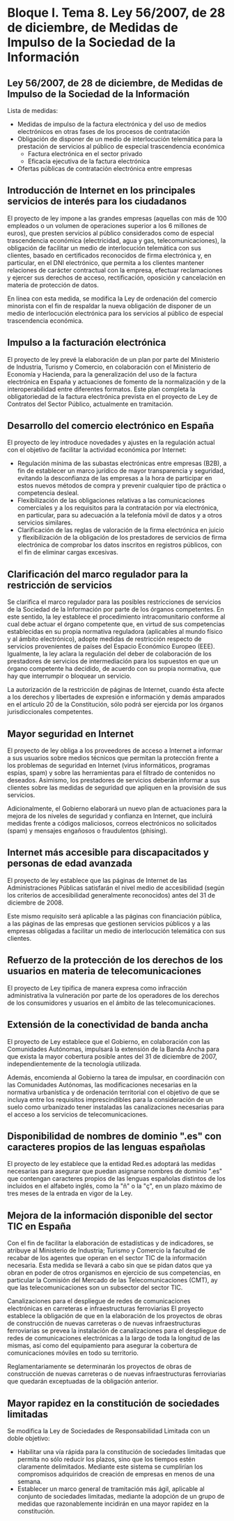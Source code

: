 # Bloque I. Tema 8. Ley 56/2007, de 28 de diciembre, de Medidas de Impulso de la Sociedad de la Información

## Ley 56/2007, de 28 de diciembre, de Medidas de Impulso de la Sociedad de la Información

Lista de medidas:
- Medidas de impulso de la factura electrónica y del uso de medios electrónicos en otras fases de los procesos de contratación
- Obligación de disponer de un medio de interlocución telemática para la prestación de servicios al público de especial trascendencia económica
  - Factura electrónica en el sector privado
  - Eficacia ejecutiva de la factura electrónica
- Ofertas públicas de contratación electrónica entre empresas


## Introducción de Internet en los principales servicios de interés para los ciudadanos
El proyecto de ley impone a las grandes empresas (aquellas con más de 100 empleados o un volumen de operaciones superior a los 6 millones de euros), que presten servicios al público considerados como de especial trascendencia económica (electricidad, agua y gas, telecomunicaciones), la obligación de facilitar un medio de interlocución telemática con sus clientes, basado en certificados reconocidos de firma electrónica y, en particular, en el DNI electrónico, que permita a los clientes mantener relaciones de carácter contractual con la empresa, efectuar reclamaciones y ejercer sus derechos de acceso, rectificación, oposición y cancelación en materia de protección de datos.

En línea con esta medida, se modifica la Ley de ordenación del comercio minorista con el fin de respaldar la nueva obligación de disponer de un medio de interlocución electrónica para los servicios al público de especial trascendencia económica.

## Impulso a la facturación electrónica

El proyecto de ley prevé la elaboración de un plan por parte del Ministerio de Industria, Turismo y Comercio, en colaboración con el Ministerio de Economía y Hacienda, para la generalización del uso de la factura electrónica en España y actuaciones de fomento de la normalización y de la interoperabilidad entre diferentes formatos. Este plan completa la obligatoriedad de la factura electrónica prevista en el proyecto de Ley de Contratos del Sector Público, actualmente en tramitación.

## Desarrollo del comercio electrónico en España

El proyecto de ley introduce novedades y ajustes en la regulación actual con el objetivo de facilitar la actividad económica por Internet:
- Regulación mínima de las subastas electrónicas entre empresas (B2B), a fin de establecer un marco jurídico de mayor transparencia y seguridad, evitando la desconfianza de las empresas a la hora de participar en estos nuevos métodos de compra y prevenir cualquier tipo de práctica o competencia desleal.
- Flexibilización de las obligaciones relativas a las comunicaciones comerciales y a los requisitos para la contratación por vía electrónica, en particular, para su adecuación a la telefonía móvil de datos y a otros servicios similares.
- Clarificación de las reglas de valoración de la firma electrónica en juicio y flexibilización de la obligación de los prestadores de servicios de firma electrónica de comprobar los datos inscritos en registros públicos, con el fin de eliminar cargas excesivas.


## Clarificación del marco regulador para la restricción de servicios

Se clarifica el marco regulador para las posibles restricciones de servicios de la Sociedad de la Información por parte de los órganos competentes. En este sentido, la ley establece el procedimiento intracomunitario conforme al cual debe actuar el órgano competente que, en virtud de sus competencias establecidas en su propia normativa reguladora (aplicables al mundo físico y al ámbito electrónico), adopte medidas de restricción respecto de servicios provenientes de países del Espacio Económico Europeo (EEE). Igualmente, la ley aclara la regulación del deber de colaboración de los prestadores de servicios de intermediación para los supuestos en que un órgano competente ha decidido, de acuerdo con su propia normativa, que hay que interrumpir o bloquear un servicio.

La autorización de la restricción de páginas de Internet, cuando ésta afecte a los derechos y libertades de expresión e información y demás amparados en el artículo 20 de la Constitución, sólo podrá ser ejercida por los órganos jurisdiccionales competentes.

## Mayor seguridad en Internet

El proyecto de ley obliga a los proveedores de acceso a Internet a informar a sus usuarios sobre medios técnicos que permitan la protección frente a los problemas de seguridad en Internet (virus informáticos, programas espías, spam) y sobre las herramientas para el filtrado de contenidos no deseados. Asimismo, los prestadores de servicios deberán informar a sus clientes sobre las medidas de seguridad que apliquen en la provisión de sus servicios.

Adicionalmente, el Gobierno elaborará un nuevo plan de actuaciones para la mejora de los niveles de seguridad y confianza en Internet, que incluirá medidas frente a códigos maliciosos, correos electrónicos no solicitados (spam) y mensajes engañosos o fraudulentos (phising).

## Internet más accesible para discapacitados y personas de edad avanzada

El proyecto de ley establece que las páginas de Internet de las Administraciones Públicas satisfarán el nivel medio de accesibilidad (según los criterios de accesibilidad generalmente reconocidos) antes del 31 de diciembre de 2008.

Este mismo requisito será aplicable a las páginas con financiación pública, a las páginas de las empresas que gestionen servicios públicos y a las empresas obligadas a facilitar un medio de interlocución telemática con sus clientes.

## Refuerzo de la protección de los derechos de los usuarios en materia de telecomunicaciones

El proyecto de Ley tipifica de manera expresa como infracción administrativa la vulneración por parte de los operadores de los derechos de los consumidores y usuarios en el ámbito de las telecomunicaciones.

## Extensión de la conectividad de banda ancha

El proyecto de Ley establece que el Gobierno, en colaboración con las Comunidades Autónomas, impulsará la extensión de la Banda Ancha para que exista la mayor cobertura posible antes del 31 de diciembre de 2007, independientemente de la tecnología utilizada.

Además, encomienda al Gobierno la tarea de impulsar, en coordinación con las Comunidades Autónomas, las modificaciones necesarias en la normativa urbanística y de ordenación territorial con el objetivo de que se incluya entre los requisitos imprescindibles para la consideración de un suelo como urbanizado tener instaladas las canalizaciones necesarias para el acceso a los servicios de telecomunicaciones.

## Disponibilidad de nombres de dominio ".es" con caracteres propios de las lenguas españolas

El proyecto de ley establece que la entidad Red.es adoptará las medidas necesarias para asegurar que puedan asignarse nombres de dominio ".es" que contengan caracteres propios de las lenguas españolas distintos de los incluidos en el alfabeto inglés, como la "ñ" o la "ç", en un plazo máximo de tres meses de la entrada en vigor de la Ley.

## Mejora de la información disponible del sector TIC en España

Con el fin de facilitar la elaboración de estadísticas y de indicadores, se atribuye al Ministerio de Industria; Turismo y Comercio la facultad de recabar de los agentes que operan en el sector TIC de la información necesaria. Esta medida se llevará a cabo sin que se pidan datos que ya obran en poder de otros organismos en ejercicio de sus competencias, en particular la Comisión del Mercado de las Telecomunicaciones (CMT), ay que las telecomunicaciones son un subsector del sector TIC.

Canalizaciones para el despliegue de redes de comunicaciones electrónicas en carreteras e infraestructuras ferroviarias
El proyecto establece la obligación de que en la elaboración de los proyectos de obras de construcción de nuevas carreteras o de nuevas infraestructuras ferroviarias se prevea la instalación de canalizaciones para el despliegue de redes de comunicaciones electrónicas a la largo de toda la longitud de las mismas, así como del equipamiento para asegurar la cobertura de comunicaciones móviles en todo su territorio.


Reglamentariamente se determinarán los proyectos de obras de construcción de nuevas carreteras o de nuevas infraestructuras ferroviarias que quedarán exceptuadas de la obligación anterior.

## Mayor rapidez en la constitución de sociedades limitadas

Se modifica la Ley de Sociedades de Responsabilidad Limitada con un doble objetivo:
- Habilitar una vía rápida para la constitución de sociedades limitadas que permita no sólo reducir los plazos, sino que los tiempos estén claramente delimitados. Mediante este sistema se cumplirían los compromisos adquiridos de creación de empresas en menos de una semana.
- Establecer un marco general de tramitación más ágil, aplicable al conjunto de sociedades limitadas, mediante la adopción de un grupo de medidas que razonablemente incidirán en una mayor rapidez en la constitución.
